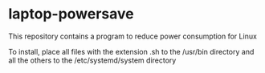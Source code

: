 # laptop-powersave
This repository contains a program to reduce power consumption for Linux

To install, place all files with the extension .sh to the /usr/bin directory and all the others to the /etc/systemd/system directory
